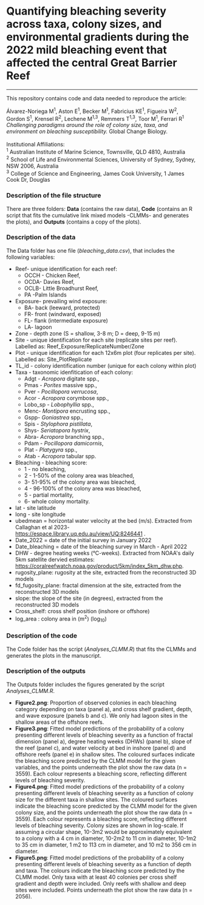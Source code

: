 # Quantifying bleaching severity across taxa, colony sizes, and environmental gradients during the 2022 mild bleaching event that affected the central Great Barrier Reef
---
This repository contains code and data needed to reproduce the article:

Álvarez-Noriega M<sup>1</sup>, Aston E<sup>1</sup>, Becker M<sup>1</sup>, Fabricius KE<sup>1</sup>, Figueira W<sup>2</sup>, Gordon S<sup>1</sup>, Krensel R<sup>2</sup>, Lechene M<sup>1,3</sup>, Remmers T<sup>1,3</sup>, Toor M<sup>1</sup>,  Ferrari R<sup>1</sup> *Challenging paradigms around the role of colony size, taxa, and environment on bleaching susceptibility.* Global Change Biology. <br> <br> 
Institutional Affiliations: <br>
 <sup>1</sup> Australian Institute of Marine Science, Townsville, QLD 4810, Australia <br>
 <sup>2</sup>  School of Life and Environmental Sciences, University of Sydney, Sydney, NSW 2006, Australia <br>
 <sup>3</sup>  College of Science and Engineering, James Cook University, 1 James Cook Dr, Douglas 
<br>



### Description of the file structure ##

There are three folders: **Data** (contains the raw data), **Code** (contains an R script that fits the 
cumulative link mixed models -CLMMs- and generates the plots), and **Outputs** (contains a copy of the plots).


### Description of the data ##
The Data folder has one file (*bleaching_data.csv*), that includes the following variables:
* Reef- unique identification for each reef:
    * OCCH - Chicken Reef,
    * OCDA- Davies Reef,
    * OCLB- Little Broadhurst Reef,
    * PA -Palm Islands
* Exposure- prevailing wind exposure:
    * BA- back (leeward, protected)
    * FR- front (windward, exposed)
    * FL- flank (intermediate exposure)
    * LA- lagoon
* Zone - depth zone (S = shallow, 3-8 m; D = deep, 9-15 m)
* Site - unique identification for each site (replicate sites per reef). Labelled as: Reef_Exposure/ReplicateNumber/Zone
* Plot - unique identification for each 12x6m plot (four replicates per site). Labelled as: Site_PlotReplicate
* TL_id - colony identification number (unique for each colony within plot)
* Taxa - taxonomic idenfitication of each colony:
    * Adgt - *Acropora* digitate spp.,
    * Pmas - *Porites* massive spp.,
    * Pver - *Pocillopora verrucosa*,
    * Acor - *Acropora* corymbose spp.,
    * Lobo_sp - *Lobophyllia* spp.,
    * Menc- *Montipora* encrusting spp.,
    * Gspp- *Goniastrea* spp.,
    * Spis - *Stylophora pistillata*,
    * Shys- *Seriatopora hystrix*,
    * Abra- *Acropora* branching spp.,
    * Pdam - *Pocillopora damicornis*,
    * Plat - *Platygyra* spp.,
    * Atab - *Acropora* tabular spp.
* Bleaching - bleaching score:
    * 1 - no bleaching,
    * 2 - 1-50% of the colony area was bleached,
    * 3- 51-95% of the colony area was bleached,
    * 4 - 96-100% of the colony area was bleached,
    * 5 - partial mortality,
    * 6- whole colony mortality.
* lat - site latitude
* long - site longitude
* ubedmean = horizontal water velocity at the bed (m/s). Extracted from Callaghan et al 2023-  https://espace.library.uq.edu.au/view/UQ:8246441 .
* Date_2022 = date of the initial survey in January 2022
* Date_bleaching = date of the bleaching survey in March - April 2022
* DHW - degree heating weeks (°C-weeks). Extracted from NOAA's daily 5km satellite dervied estimates: https://coralreefwatch.noaa.gov/product/5km/index_5km_dhw.php.
* rugosity_plane: rugosity at the site, extracted from the reconstructed 3D models
* fd_fugosity_plane: fractal dimension at the site, extracted from the reconstructed 3D models
* slope: the slope of the site (in degrees), extracted from the reconstructed 3D models
* Cross_shelf: cross shelf position (inshore or offshore)
* log_area : colony area in (m<sup>2</sup>) (log<sub>10</sub>)

### Description of the code ##
The Code folder has the script (*Analyses_CLMM.R*) that fits the CLMMs and generates the plots in the manuscript.

### Description of the outputs ##
The Outputs folder includes the figures generated by the script *Analyses_CLMM.R*.
   * **Figure2.png**: Proportion of observed colonies in each bleaching category depending on taxa (panel a), and cross shelf gradient, depth, and wave exposure (panels b and c). We only had lagoon sites in the shallow areas of the offshore reefs.
   * **Figure3.png**: Fitted model predictions of the probability of a colony presenting different levels of bleaching severity as a function of fractal dimension (panel a), degree heating weeks (DHWs) (panel b), slope of the reef (panel c), and water velocity at bed in inshore (panel d) and offshore reefs (panel e) in shallow sites. The coloured surfaces indicate the bleaching score predicted by the CLMM model for the given variables, and the points underneath the plot show the raw data (n = 3559). Each colour represents a bleaching score, reflecting different levels of bleaching severity. 
   * **Figure4.png**: Fitted model predictions of the probability of a colony presenting different levels of bleaching severity as a function of colony size for the different taxa in shallow sites. The coloured surfaces indicate the bleaching score predicted by the CLMM model for the given colony size, and the points underneath the plot show the raw data (n = 3559). Each colour represents a bleaching score, reflecting different levels of bleaching severity. Colony sizes are shown in log-scale. If assuming a circular shape, 10-3m2 would be approximately equivalent to a colony with a 4 cm in diameter, 10-2m2 to 11 cm in diameter, 10-1m2 to 35 cm in diameter, 1 m2 to 113 cm in diameter, and 10 m2 to 356 cm in diameter. 
   * **Figure5.png**: Fitted model predictions of the probability of a colony presenting different levels of bleaching severity as a function of depth and taxa. The colours indicate the bleaching score predicted by the CLMM model. Only taxa with at least 40 colonies per cross shelf gradient and depth were included. Only reefs with shallow and deep sites were included. Points underneath the plot show the raw data (n = 2056).

